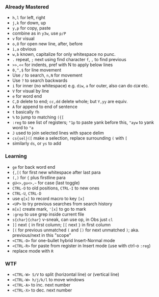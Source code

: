### Already Mastered
- `h,l` for left, right
- `j,k` for down, up
- `y,p` for copy, paste
- combine as in `y3w`, use `p/P`
- `v` for visual
- `o,O` for open new line, after, before
- `i,a` obvious
- `w,b` known, capitalize for only whitespace no punc.
- `.` repeat, `;` next using find character `f`, `,` to find previous
- `>>,<<` for indents, pref with N to apply below lines
- `0,^,$` for line movement
- Use `/` to search, `n,N` for movement
- Use `?` to search backwards
- `i` for inner (no whitespace) e.g. `diw`, `a` for outer, also can do `diW` etc.
- `V` for visual by line
- `e` for word end
- `C,D` delete to end; `cc,dd` delete whole; but `Y,yy` are equiv.
- `A` for append to end of sentence
- `t` basically `fh`
- `%` to jump to matching `({[`
- `:reg` to see list of registers; `"1p` to paste yank before this, `"ayw` to yank word to `"a`
- `J` used to join selected lines with space delim
- `cs{sel}([` make a selection, replace surrounding `(` with `[`
- similarly `ds`, or `ys` to add
### Learning
-  `ge` for back word end
- `{,[(` for first new whitespace after last para
- `(,)` for `{` plus firstline para
- `gU<>,gu<>,~` for case (last toggle)
- `CTRL-O` to old positions, `CTRL-I` to new ones
- `CTRL-U`, `CTRL-D`
- use `q[x]` to record macro to key `[x]`
- `<UP>` to try previous searches from search history
- `m[x]` create mark, `'[x]` to go to mark
- `:grep` to use grep inside current file
- `s{char}{char}` v-sneak, can use op, in Obs just `cl`
- `]]` next `{` in first column; `[[` next `}` in first column
- `[(` for previous unmatched `(` and `[)` for next unmatched `)`; aka. previous/next in this "scope"
- `<CTRL-O>` for one-bullet hybrid Insert-Normal mode
- `<CTRL-R>` for paste from register in Insert mode (use with ctrl-o `:reg`)
- replace mode with `R`
### WTF
- `<CTRL-W> S/V` to split (horizontal line) or (vertical line)
- `<CTRL-W> h/j/k/l` to move windows
- `<CTRL-A>` to inc. next number
- `<CTRL-X>` to dec. next number